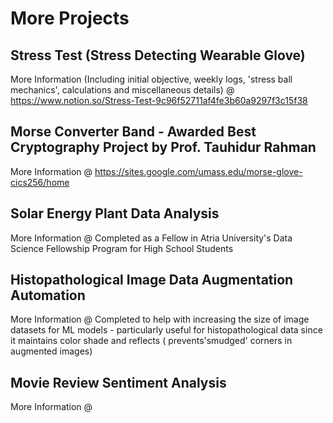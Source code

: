 # More Projects

## Stress Test (Stress Detecting Wearable Glove) 
More Information (Including initial objective, weekly logs, 'stress ball mechanics', calculations and miscellaneous details) @ https://www.notion.so/Stress-Test-9c96f52711af4fe3b60a9297f3c15f38


## Morse Converter Band - Awarded Best Cryptography Project by Prof. Tauhidur Rahman 
More Information @ https://sites.google.com/umass.edu/morse-glove-cics256/home


## Solar Energy Plant Data Analysis
More Information @ 
Completed as a Fellow in Atria University's Data Science Fellowship Program for High School Students

## Histopathological Image Data Augmentation Automation 
More Information @
Completed to help with increasing the size of image datasets for ML models - particularly useful for histopathological data since it maintains color shade and reflects ( prevents'smudged' corners in augmented images) 

## Movie Review Sentiment Analysis 
More Information @ 
